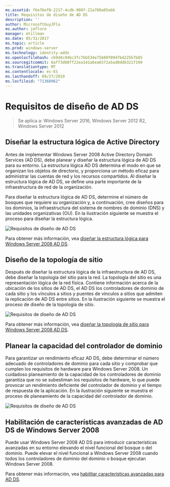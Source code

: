 ```yaml
---
ms.assetid: f6e76ef0-2217-4cdb-980f-22a780a85ebb
title: Requisitos de diseño de AD DS
description: ''
author: MicrosoftGuyJFlo
ms.author: joflore
manager: mtillman
ms.date: 05/31/2017
ms.topic: article
ms.prod: windows-server
ms.technology: identity-adds
ms.openlocfilehash: cb9d4c04bc3fc7bb534e75b80f0947bd225b7b85
ms.sourcegitcommit: 6aff3d88ff22ea141a6ea6572a5ad8dd6321f199
ms.translationtype: MT
ms.contentlocale: es-ES
ms.lasthandoff: 09/27/2019
ms.locfileid: "71368962"
---
```

# <a name="ad-ds-design-requirements"></a>Requisitos de diseño de AD DS

>Se aplica a: Windows Server 2016, Windows Server 2012 R2, Windows Server 2012

  
## <a name="designing-the-active-directory-logical-structure"></a>Diseñar la estructura lógica de Active Directory  
Antes de implementar Windows Server 2008 Active Directory Domain Services (AD DS), debe planear y diseñar la estructura lógica de AD DS para su entorno. La estructura lógica AD DS determina el modo en que se organizan los objetos de directorio, y proporciona un método eficaz para administrar las cuentas de red y los recursos compartidos. Al diseñar la estructura lógica de AD DS, se define una parte importante de la infraestructura de red de la organización.  
  
Para diseñar la estructura lógica de AD DS, determine el número de bosques que requiere su organización y, a continuación, cree diseños para los dominios, la infraestructura del sistema de nombres de dominio (DNS) y las unidades organizativas (OU). En la ilustración siguiente se muestra el proceso para diseñar la estructura lógica.  
  
![Requisitos de diseño de AD DS](media/AD-DS-Design-Requirements/d5cebae6-a752-4063-a98f-473799c251bd.gif)  
  
Para obtener más información, vea [diseñar la estructura lógica para Windows Server 2008 AD DS](Designing-the-Logical-Structure.md).  
  
## <a name="designing-the-site-topology"></a>Diseño de la topología de sitio  
Después de diseñar la estructura lógica de la infraestructura de AD DS, debe diseñar la topología del sitio para la red. La topología del sitio es una representación lógica de la red física. Contiene información acerca de la ubicación de los sitios de AD DS, el AD DS los controladores de dominio de cada sitio y los vínculos a sitios y puentes de vínculos a sitios que admiten la replicación de AD DS entre sitios. En la ilustración siguiente se muestra el proceso de diseño de la topología de sitio.  
  
![Requisitos de diseño de AD DS](media/AD-DS-Design-Requirements/d34d43c0-437f-47cb-9b64-09c0f9ce6479.gif)  
  
Para obtener más información, vea [diseñar la topología de sitio para Windows Server 2008 AD DS](Designing-the-Site-Topology.md).  
  
## <a name="planning-domain-controller-capacity"></a>Planear la capacidad del controlador de dominio  
Para garantizar un rendimiento eficaz AD DS, debe determinar el número adecuado de controladores de dominio para cada sitio y comprobar que cumplen los requisitos de hardware para Windows Server 2008. Un cuidadoso planeamiento de la capacidad de los controladores de dominio garantiza que no se subestiman los requisitos de hardware, lo que puede provocar un rendimiento deficiente del controlador de dominio y el tiempo de respuesta de la aplicación. En la ilustración siguiente se muestra el proceso de planeamiento de la capacidad del controlador de dominio.  
  
![Requisitos de diseño de AD DS](media/AD-DS-Design-Requirements/fff6ef22-5c7b-4478-ad76-42b296dcf769.gif)  
  
## <a name="enabling-windows-server-2008-advanced-ad-ds-features"></a>Habilitación de características avanzadas de AD DS de Windows Server 2008  
Puede usar Windows Server 2008 AD DS para introducir características avanzadas en su entorno elevando el nivel funcional del bosque o del dominio. Puede elevar el nivel funcional a Windows Server 2008 cuando todos los controladores de dominio del dominio o bosque ejecutan Windows Server 2008.  
  
Para obtener más información, vea [habilitar características avanzadas para AD DS](../../ad-ds/plan/Enabling-Advanced-Features-for-AD-DS.md).  
  


